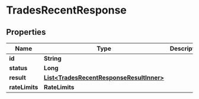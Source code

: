 

# TradesRecentResponse


## Properties

| Name | Type | Description | Notes |
|------------ | ------------- | ------------- | -------------|
|**id** | **String** |  |  [optional] |
|**status** | **Long** |  |  [optional] |
|**result** | [**List&lt;TradesRecentResponseResultInner&gt;**](TradesRecentResponseResultInner.md) |  |  [optional] |
|**rateLimits** | **RateLimits** |  |  [optional] |



